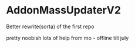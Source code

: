 # AddonMassUpdaterV2
Better rewrite(sorta) of the first repo



pretty noobish
lots of help from mo - offline till july
